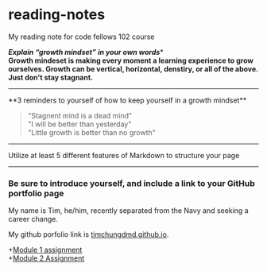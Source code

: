 # reading-notes
My reading note for code fellows 102 course


***Explain “growth mindset” in your own words****\
__Growth mindeset is making every moment a learning experience to grow ourselves. Growth can be vertical, horizontal, denstiry, or all of the above. Just don't stay stagnant.__
<hr>
**3 reminders to yourself of how to keep yourself in a growth mindset**

>"Stagnent mind is a dead mind"\
>"I will be better than yesterday"\
>"Little growth is better than no growth"
<hr>
Utilize at least 5 different features of Markdown to structure your page
<hr>

### Be sure to introduce yourself, and include a link to your GitHub portfolio page

My name is Tim, he/him, recently separated from the Navy and seeking a career change. 

My github porfolio link is [timchungdmd.github.io](timchung.github.io/reading-notes).


+[Module 1 assignment](timchung.github.io/reading-notes/learn-markdown.md)\
+[Module 2 Assignment](timchung.github.io/reading-notes/read2-reflection-discussion.md)

